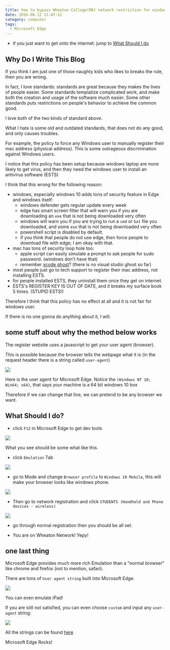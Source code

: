 ```yaml
---
title: how to bypass Wheaton College(MA) network restriction for windows
date: 2016-06-12 11:47:12
category: computer
tags:
  - Microsoft Edge
---
```


* if you just want to get onto the internet: jump to [What Should I do](#do)

## Why Do I Write This Blog

If you think I am just one of those naughty kids who likes to breaks the rule,
then you are wrong.

In fact, I love standards:
standards are great because they makes the lives of people easier.
Some standards templatize complicated work,
and make both the creation and usage of the software much easier.
Some other standards puts restrictions on people's behavior 
to achieve the common good.

I love both of the two kinds of standard above.

What I hate is some old and outdated standards,
that does not do any good, and only causes troubles.

For example, the policy to force any Windows user to manually register their mac address (physical address).
This is some outrageous discrimination against Windows users.

I notice that this policy has been setup because windows laptop are more likely to get virus,
and then they need the windows user to install an antivirus software (ESTS)

I think that this wrong for the following reason:

  - windows, especially windows 10 adds tons of security feature in Edge and windows itself:
    - windows defender gets regular update every week
    - edge has smart screen filter that will warn you if you are downloading an `exe` that is not being downloaded very often
    - windows will warn you if you are trying to run a `cmd` or `bat` file you downloaded, and some `exe` that is not being downloaded very often
    - powershell script is disabled by default.
    - if you think that people do not use edge, then force people to download file with edge; I am okay with that.
  - mac has tons of security loop hole too:
    - apple script can easily simulate a prompt to ask people for sudo password. (windows don't have that)
    - remember [xcode ghost](https://en.wikipedia.org/wiki/XcodeGhost)? (there is no visual studio ghost so far)
  - most people just go to tech support to register their mac address, not installing ESTS.
  - for people installed ESTS, they uninstall them once they get on internet.
  - ESTS's REGISTER KEY IS OUT OF DATE, and it breaks my surface book 5 times. (STUPID ESTS!)

Therefore I think that this policy has no effect at all and it is not fair for windows user. 

If there is no one gonna do anything about it, I will.


## some stuff about why the method below works

The register website uses a javascript to get your user agent (browser). 

This is possible because the browser tells the webpage what it is (in the request header there is a string called `user-agent`)

![](/images/bypass_wheaton/user-agent.PNG)

Here is the user agent for Microsoft Edge. Notice the `(Windows NT 10; Win64; x64)`, that says your machine is a 64 bit windows 10 box

Therefore if we can change that line, we can pretend to be any browser we want.


## <a name=do> What Should I do? </a>

* click `F12` in Microsoft Edge to get dev tools

![](/images/bypass_wheaton/dev-tool.PNG)

What you see should be some what like this.

* click `Emulation` Tab

![](/images/bypass_wheaton/Emulation.PNG)

* go to Mode and change `Browser profile` to `Windows 10 Mobile`, this will make your browser looks like windows phone.

![](/images/bypass_wheaton/change_mode.PNG)

* Then go to network registration and click `STUDENTS (Handheld and Phone devices - wireless)`

![](/images/bypass_wheaton/registration.PNG)

* go through normal registration then you should be all set.

* You are on Wheaton Network! Yepy!

## one last thing

Microsoft Edge provides much more rich Emulation than a "normal browser" like chrome and firefox (not to mention, safari).

There are tons of `User agent string` built into Microsoft Edge:

![](/images/bypass_wheaton/Emulation-options.PNG)

You can even emulate iPad!

If you are still not satisfied, you can even choose `custom` and input any `user-agent` string:

![](/images/bypass_wheaton/costum_user_agent.PNG)

All the strings can be found [here](http://www.useragentstring.com/pages/useragentstring.php)

Microsoft Edge Rocks!
